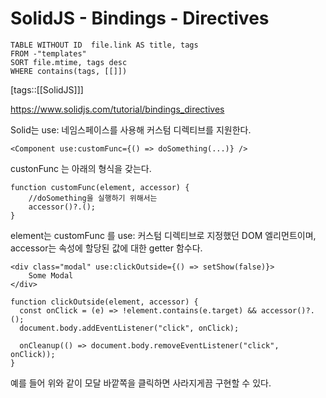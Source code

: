 # SolidJS - Bindings - Directives
<!--Basic Template V0.0.2 Start -->
```dataview
TABLE WITHOUT ID  file.link AS title, tags
FROM -"templates"
SORT file.mtime, tags desc
WHERE contains(tags, [[]])
```
<!--Basic Template V0.0.2 End -->
[tags::[[SolidJS]]]

https://www.solidjs.com/tutorial/bindings_directives

Solid는 use: 네임스페이스를 사용해 커스텀 디렉티브를 지원한다. 

```tsx
<Component use:customFunc={() => doSomething(...)} />
```

custonFunc 는 아래의 형식을 갖는다.

```tsx
function customFunc(element, accessor) {
	//doSomething을 실행하기 위해서는
	accessor()?.();
}
```

element는 customFunc 를 use: 커스텀 디렉티브로 지정했던 DOM 엘리먼트이며, accessor는 속성에 할당된 값에 대한 getter 함수다.

```tsx
<div class="modal" use:clickOutside={() => setShow(false)}>
	Some Modal
</div>

function clickOutside(element, accessor) {
  const onClick = (e) => !element.contains(e.target) && accessor()?.();
  document.body.addEventListener("click", onClick);

  onCleanup(() => document.body.removeEventListener("click", onClick));
}
```

예를 들어 위와 같이  모달 바깥쪽을 클릭하면 사라지게끔 구현할 수 있다.